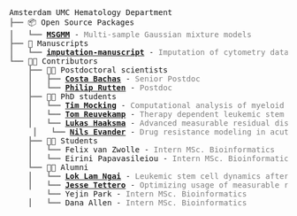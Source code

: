 <pre style="font-family:Menlo,'DejaVu Sans Mono',consolas,'Courier New',monospace">Amsterdam UMC Hematology Department
<span style="color: #808080; text-decoration-color: #808080">┣━━ </span>📦 Open Source Packages
<span style="color: #808080; text-decoration-color: #808080">┃   ┗━━ </span><span style="font-weight: bold"><a href="https://github.com/AUMC-HEMA/MSGMM">MSGMM</a></span> - <span style="color: #808080; text-decoration-color: #808080">Multi-sample Gaussian mixture models</span>
<span style="color: #808080; text-decoration-color: #808080">┣━━ </span>🔬 Manuscripts
<span style="color: #808080; text-decoration-color: #808080">┃   ┗━━ </span><span style="font-weight: bold"><a href="https://github.com/AUMC-HEMA/imputation-manuscript">imputation-manuscript</a></span> - <span style="color: #808080; text-decoration-color: #808080">Imputation of cytometry data (Mocking et al., 2023)</span>
<span style="color: #808080; text-decoration-color: #808080">┗━━ </span>👨‍💻 Contributors
<span style="color: #808080; text-decoration-color: #808080">    ┣━━ </span>👨‍💻 Postdoctoral scientists
<span style="color: #808080; text-decoration-color: #808080">    ┃   ┣━━ </span><span style="font-weight: bold"><a href="https://researchinformation.amsterdamumc.org/en/persons/costa-bachas">Costa Bachas</a></span> - <span style="color: #808080; text-decoration-color: #808080">Senior Postdoc</span>
<span style="color: #808080; text-decoration-color: #808080">    ┃   ┗━━ </span><span style="font-weight: bold"><a href="https://researchinformation.amsterdamumc.org/en/persons/costa-bachas">Philip Rutten</a></span> - <span style="color: #808080; text-decoration-color: #808080">Postdoc</span>
<span style="color: #808080; text-decoration-color: #808080">    ┣━━ </span>👨‍💻 PhD students
<span style="color: #808080; text-decoration-color: #808080">    ┃   ┗━━ </span><span style="font-weight: bold"><a href="https://timmocking.github.io">Tim Mocking</a></span> - <span style="color: #808080; text-decoration-color: #808080">Computational analysis of myeloid malignancies</span>
<span style="color: #808080; text-decoration-color: #808080">    ┃   ┗━━ </span><span style="font-weight: bold"><a href="https://researchinformation.amsterdamumc.org/en/persons/tom-reuvekamp">Tom Reuvekamp</a></span> - <span style="color: #808080; text-decoration-color: #808080">Therapy dependent leukemic stem cell dynamics in acute myeloid leukemia</span>
<span style="color: #808080; text-decoration-color: #808080">    ┃   ┗━━ </span><span style="font-weight: bold"><a href="https://researchinformation.amsterdamumc.org/en/persons/lukas-haaksma">Lukas Haaksma</a></span> - <span style="color: #808080; text-decoration-color: #808080">Advanced measurable residual disease modeling in acute myeloid leukemia</span>
 <span style="color: #808080; text-decoration-color: #808080">    ┃   ┗━━ </span><span style="font-weight: bold"><a href="https://researchinformation.amsterdamumc.org/en/persons/nils-evander">Nils Evander</a></span> - <span style="color: #808080; text-decoration-color: #808080">Drug resistance modeling in acute leukemia</span>
<span style="color: #808080; text-decoration-color: #808080">    ┣━━ </span>👨‍💻 Students
<span style="color: #808080; text-decoration-color: #808080">    ┃   ┗━━ </span>Felix van Zwolle - <span style="color: #808080; text-decoration-color: #808080">Intern MSc. Bioinformatics</span>
<span style="color: #808080; text-decoration-color: #808080">    ┃   ┗━━ </span>Eirini Papavasileiou - <span style="color: #808080; text-decoration-color: #808080">Intern MSc. Bioinformatics</span>
<span style="color: #808080; text-decoration-color: #808080">    ┗━━ </span>👨‍💻 Alumni
<span style="color: #808080; text-decoration-color: #808080">    ┃   ┗━━ </span><span style="font-weight: bold"><a href="https://researchinformation.amsterdamumc.org/en/persons/loklam-ngai">Lok Lam Ngai</a></span> - <span style="color: #808080; text-decoration-color: #808080">Leukemic stem cell dynamics after induction chemotherapy in acute myeloid leukemia</span>
<span style="color: #808080; text-decoration-color: #808080">    ┃   ┗━━ </span><span style="font-weight: bold"><a href="https://researchinformation.amsterdamumc.org/en/persons/jesse-tettero">Jesse Tettero</a></span> - <span style="color: #808080; text-decoration-color: #808080">Optimizing usage of measurable residual disease (MRD) for treatment decision making in acute myeloid leukemia</span>
<span style="color: #808080; text-decoration-color: #808080">        ┗━━ </span>Yejin Park - <span style="color: #808080; text-decoration-color: #808080">Intern MSc. Bioinformatics</span>
<span style="color: #808080; text-decoration-color: #808080">    ┃   ┗━━ </span>Dana Allen - <span style="color: #808080; text-decoration-color: #808080">Intern MSc. Bioinformatics</span>
</pre>
